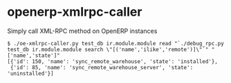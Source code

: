 openerp-xmlrpc-caller
=====================

Simply call XML-RPC method on OpenERP instances

    $ ./oe-xmlrpc-caller.py test_db ir.module.module read "`./debug_rpc.py test_db ir.module.module search \"[('name','ilike','remote')]\"`" "['name','state']" 
    [{'id': 150, 'name': 'sync_remote_warehouse', 'state': 'installed'},
     {'id': 85, 'name': 'sync_remote_warehouse_server', 'state': 'uninstalled'}]
